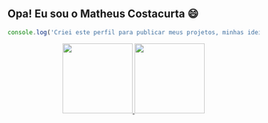 ## Opa! Eu sou o Matheus Costacurta 😄

```js
console.log('Criei este perfil para publicar meus projetos, minhas ideias e meus estudos.')
```

<div align="center">
  <a href="https://github.com/rafaballerini">
  <img height="140em" src="https://github-readme-stats.vercel.app/api?username=matheuscostacurta&count_private=true&show_icons=true&hide_title=true&include_all_commits=true&locale=pt-br&hide_border=true&text_color=808080"/>
  <img height="140em" src="https://github-readme-stats.vercel.app/api/top-langs/?username=matheuscostacurta&layout=compact&locale=pt-br"/>
</div>
